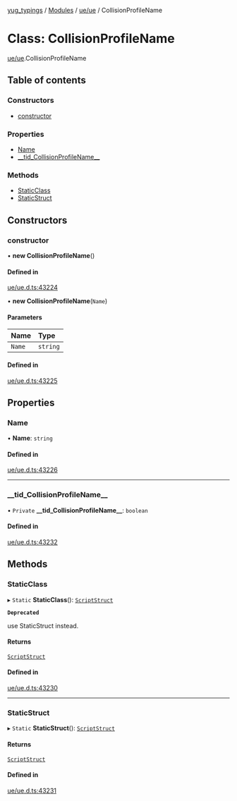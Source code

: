 [yug_typings](../README.md) / [Modules](../modules.md) / [ue/ue](../modules/ue_ue.md) / CollisionProfileName

# Class: CollisionProfileName

[ue/ue](../modules/ue_ue.md).CollisionProfileName

## Table of contents

### Constructors

- [constructor](ue_ue.CollisionProfileName.md#constructor)

### Properties

- [Name](ue_ue.CollisionProfileName.md#name)
- [\_\_tid\_CollisionProfileName\_\_](ue_ue.CollisionProfileName.md#__tid_collisionprofilename__)

### Methods

- [StaticClass](ue_ue.CollisionProfileName.md#staticclass)
- [StaticStruct](ue_ue.CollisionProfileName.md#staticstruct)

## Constructors

### constructor

• **new CollisionProfileName**()

#### Defined in

[ue/ue.d.ts:43224](https://github.com/YugMetaverse/yug_typings/blob/b7d9b19/ue/ue.d.ts#L43224)

• **new CollisionProfileName**(`Name`)

#### Parameters

| Name | Type |
| :------ | :------ |
| `Name` | `string` |

#### Defined in

[ue/ue.d.ts:43225](https://github.com/YugMetaverse/yug_typings/blob/b7d9b19/ue/ue.d.ts#L43225)

## Properties

### Name

• **Name**: `string`

#### Defined in

[ue/ue.d.ts:43226](https://github.com/YugMetaverse/yug_typings/blob/b7d9b19/ue/ue.d.ts#L43226)

___

### \_\_tid\_CollisionProfileName\_\_

• `Private` **\_\_tid\_CollisionProfileName\_\_**: `boolean`

#### Defined in

[ue/ue.d.ts:43232](https://github.com/YugMetaverse/yug_typings/blob/b7d9b19/ue/ue.d.ts#L43232)

## Methods

### StaticClass

▸ `Static` **StaticClass**(): [`ScriptStruct`](ue_ue.ScriptStruct.md)

**`Deprecated`**

use StaticStruct instead.

#### Returns

[`ScriptStruct`](ue_ue.ScriptStruct.md)

#### Defined in

[ue/ue.d.ts:43230](https://github.com/YugMetaverse/yug_typings/blob/b7d9b19/ue/ue.d.ts#L43230)

___

### StaticStruct

▸ `Static` **StaticStruct**(): [`ScriptStruct`](ue_ue.ScriptStruct.md)

#### Returns

[`ScriptStruct`](ue_ue.ScriptStruct.md)

#### Defined in

[ue/ue.d.ts:43231](https://github.com/YugMetaverse/yug_typings/blob/b7d9b19/ue/ue.d.ts#L43231)
